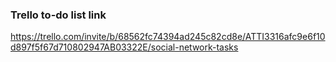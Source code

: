 ### Trello to-do list link 
https://trello.com/invite/b/68562fc74394ad245c82cd8e/ATTI3316afc9e6f10d897f5f67d710802947AB03322E/social-network-tasks
